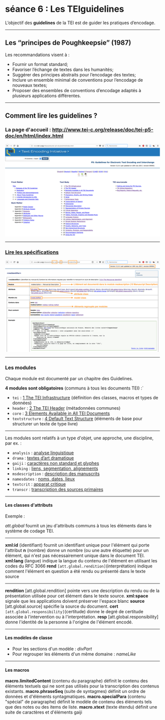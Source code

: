 # séance 6 : Les TEIguidelines

L’objectif des **guidelines** de la TEI est de guider les pratiques d’encodage.

---

## Les “principes de Poughkeepsie” (1987)


Les recommandations visent à :

  * Fournir un format standard;  
  * Favoriser l’échange de textes dans les humanités;
  * Suggérer des principes abstraits pour l’encodage des textes;
  * Inclure un ensemble minimal de conventions pour l’encodage de nouveaux textes;
  * Proposer des ensembles de conventions d’encodage adaptés à plusieurs applications différentes.

 

---

## Comment lire les **guidelines** ?

### La page d'accueil : <http://www.tei-c.org/release/doc/tei-p5-doc/en/html/index.html>

![](./img/guidelines_accueil.png)

---

### [Lire les spécifications](./img/guidelines_msIdentifier.png)

![](./img/guidelines_msIdentifier.png)

---
 
### Les modules

Chaque module est documenté par un chapitre des Guidelines.

**4 modules sont obligatoires** (communs à tous les documents TEI) :`

* `tei` : [1 The TEI Infrastructure](http://www.tei-c.org/release/doc/tei-p5-doc/fr/html/ST.html) (définition des classes, macros et types de données)
* `header` : [2 The TEI Header](http://www.tei-c.org/release/doc/tei-p5-doc/fr/html/HD.html) (métadonnées communes)
* `core` : [3 Elements Available in All TEI Documents](http://www.tei-c.org/release/doc/tei-p5-doc/fr/html/CO.html)
* `textstructure` : [4 Default Text Structure](http://www.tei-c.org/release/doc/tei-p5-doc/fr/html/DS.html) (éléments de base pour structurer un texte de type livre)

---

Les modules sont relatifs à un type d'objet, une approche, une discipline, par ex. :

* `analysis` : [analyse linguistique](http://www.tei-c.org/release/doc/tei-p5-doc/en/html/AI.html)
* `drama` : [textes d’art dramatique](http://www.tei-c.org/release/doc/tei-p5-doc/en/html/DR.html)
* `gaiji` : [caractères non standard et glyphes](http://www.tei-c.org/release/doc/tei-p5-doc/en/html/WD.html)
* `linking` : [liens, segmentation, alignements](http://www.tei-c.org/release/doc/tei-p5-doc/en/html/SA.html)
* `msdescription` : [description des manuscrits](http://www.tei-c.org/release/doc/tei-p5-doc/en/html/MS.html)
* `namesdates` : [noms, dates, lieux](http://www.tei-c.org/release/doc/tei-p5-doc/en/html/ND.html)
* `textcrit` : [apparat critique](http://www.tei-c.org/release/doc/tei-p5-doc/en/html/TC.html)
* `transcr` : [transcription des sources primaires](http://www.tei-c.org/release/doc/tei-p5-doc/en/html/PH.html)

---


#### Les classes d'attributs 

Exemple :

*att.global* fournit un jeu d'attributs communs à tous les éléments dans le système de codage TEI.
 
---

**xml:id** (identifiant) fournit un identifiant unique pour l'élément qui porte l'attribut
**n** (nombre) donne un nombre (ou une autre étiquette) pour un élément, qui n'est pas nécessairement unique dans le document TEI.
**xml:lang** (langue) indique la langue du contenu de l'élément en utilisant les codes du RFC 3066
**rend** `[att.global.rendition]`(interprétation) indique comment l'élément en question a été rendu ou présenté dans le texte source


---

**rendition** [att.global.rendition] pointe vers une description du rendu ou de la présentation utilisée pour cet élément dans le texte source.
**xml:space** signale que les applications doivent préserver l'espace blanc
**source** [att.global.source] spécifie la source du document.
**cert** `[att.global.responsibility]`(certitude) donne le degré de certitude associée à l'intervention ou à l'interprétation.
**resp** [att.global.responsibility] donne l'identité de la personne à l'origine de l'élément encodé.

---

#### Les modèles de classe 
	
* Pour les sections d'un modèle : *divPart*
* Pour regrouper les éléments d'un même domaine : *nameLike*

---

#### Les macros
**macro.limitedContent** (contenu du paragraphe) définit le contenu des éléments textuels qui ne sont pas utilisés pour la transcription des contenus existants.
**macro.phraseSeq** (suite de syntagmes) définit un ordre de données et d'éléments syntagmatiques.
**macro.specialPara** (contenu "spécial" de paragraphe) définit le modèle de contenu des éléments tels que des notes ou des items de liste.
**macro.xtext** (texte étendu) définit une suite de caractères et d'éléments gaiji



